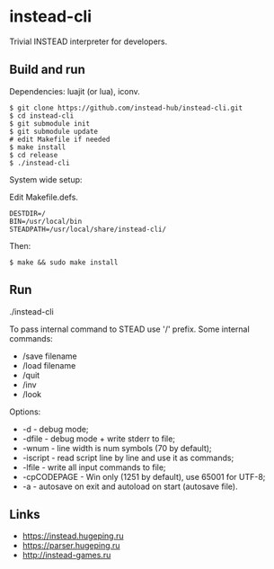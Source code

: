 # instead-cli

Trivial INSTEAD interpreter for developers.

## Build and run

Dependencies: luajit (or lua), iconv.

```
$ git clone https://github.com/instead-hub/instead-cli.git
$ cd instead-cli
$ git submodule init
$ git submodule update
# edit Makefile if needed
$ make install
$ cd release
$ ./instead-cli
```

System wide setup:

Edit Makefile.defs.

```
DESTDIR=/
BIN=/usr/local/bin
STEADPATH=/usr/local/share/instead-cli/
```

Then:

```
$ make && sudo make install
```

## Run

./instead-cli <gamedir path>

To pass internal command to STEAD use '/' prefix. Some internal commands:

* /save filename
* /load filename
* /quit
* /inv
* /look

Options:

* -d - debug mode;
* -dfile - debug mode + write stderr to file;
* -wnum - line width is num symbols (70 by default);
* -iscript - read script line by line and use it as commands;
* -lfile - write all input commands to file;
* -cpCODEPAGE - Win only (1251 by default), use 65001 for UTF-8;
* -a - autosave on exit and autoload on start (autosave file).

## Links

* https://instead.hugeping.ru
* https://parser.hugeping.ru
* http://instead-games.ru
